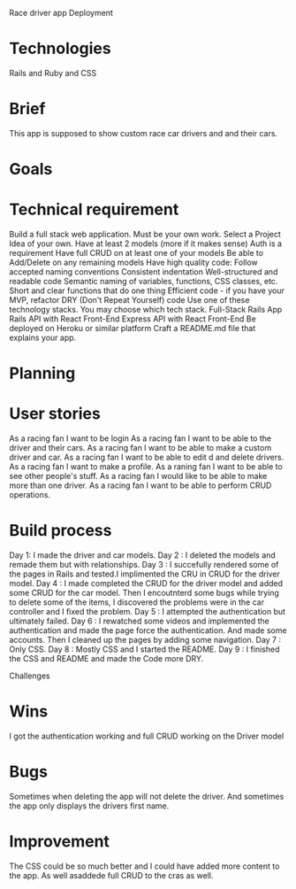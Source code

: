 Race driver app
Deployment


# Technologies
Rails and Ruby and CSS

# Brief
This app is supposed to show custom race car drivers and and their cars.

# Goals


# Technical requirement

Build a full stack web application. Must be your own work.
Select a Project Idea of your own.
Have at least 2 models (more if it makes sense)
Auth is a requirement
Have full CRUD on at least one of your models
Be able to Add/Delete on any remaining models
Have high quality code:
Follow accepted naming conventions
Consistent indentation
Well-structured and readable code
Semantic naming of variables, functions, CSS classes, etc.
Short and clear functions that do one thing
Efficient code - if you have your MVP, refactor
DRY (Don't Repeat Yourself) code
Use one of these technology stacks. You may choose which tech stack.
Full-Stack Rails App
Rails API with React Front-End
Express API with React Front-End
Be deployed on Heroku or similar platform
Craft a README.md file that explains your app.

# Planning

# User stories
As a racing fan I want to be login
As a racing fan I want to be able to the driver and their cars.
As a racing fan I want to be able to make a custom driver and car.
As a racing fan I want to be able to edit d and delete drivers.
As a racing fan I want to make a profile.
As a raning fan I want to be able to see other people's stuff.
As a racing fan I would like to be able to make more than one driver.
As a racing fan I want to be able to perform CRUD operations.

# Build process
Day 1: I made the driver and car models.
Day 2 : I deleted the models and remade them but with relationships.
Day 3 : I succefully rendered some of the pages in Rails and tested.I implimented the CRU in CRUD for the driver model.
Day 4 : I made completed the CRUD for the driver model and added some CRUD for the car model. Then I encoutnterd some bugs while trying to delete some of the items, I discovered the problems were in the car controller and I fixed the problem. 
Day 5 : I attempted the authentication but ultimately failed.
Day 6 : I rewatched some videos and implemented the authentication and made the page force the authentication. And made some accounts. Then I cleaned up the pages by adding some navigation.
Day 7 : Only CSS.
Day 8 : Mostly CSS and I started the README.
Day 9 : I finished the CSS and README and made the Code more DRY.

Challenges

# Wins
I got the authentication working and full CRUD working on the Driver model

# Bugs
Sometimes when deleting the app will not delete the driver. And sometimes the app only displays the drivers first name.

# Improvement
The CSS could be so much better and I could have added more content to the app. As well asaddede full CRUD to the cras as well.

